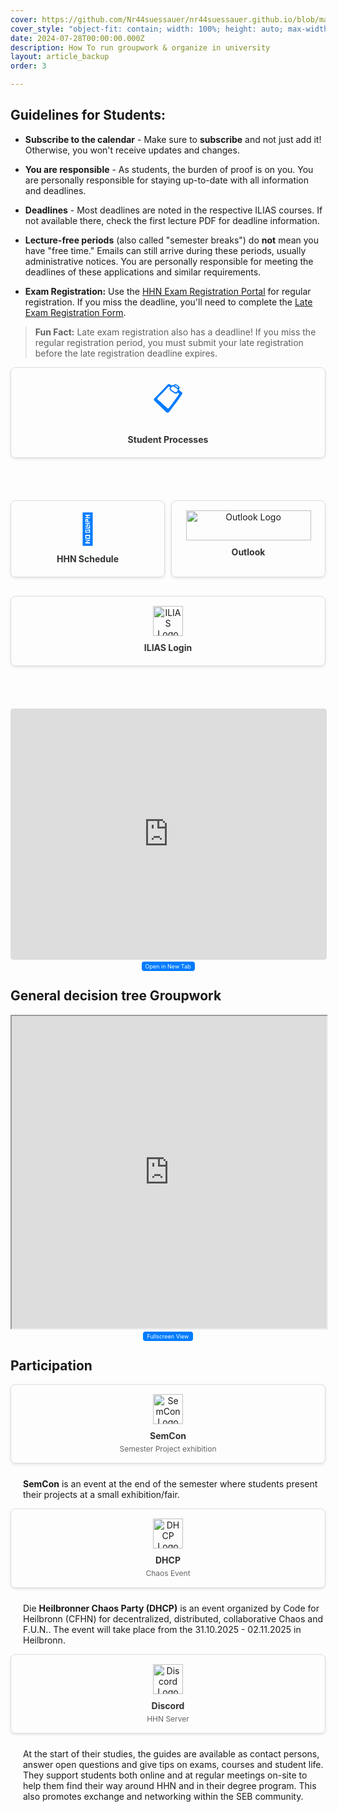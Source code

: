 ```yaml
---
cover: https://github.com/Nr44suessauer/nr44suessauer.github.io/blob/main/nuxt-app/assets/pictures/HHN_Logo_D_weiss_higru_blau.jpg?raw=true
cover_style: "object-fit: contain; width: 100%; height: auto; max-width: 800px; margin: 0 auto;"
date: 2024-07-28T00:00:00.000Z
description: How To run groupwork & organize in university 
layout: article_backup
order: 3

---
```


## **Guidelines for Students:**

- **Subscribe to the calendar** - Make sure to **subscribe** and not just add it! Otherwise, you won't receive updates and changes.

- **You are responsible** - As students, the burden of proof is on you. You are personally responsible for staying up-to-date with all information and deadlines.

- **Deadlines** - Most deadlines are noted in the respective ILIAS courses. If not available there, check the first lecture PDF for deadline information.

- **Lecture-free periods** (also called "semester breaks") do **not** mean you have "free time." Emails can still arrive during these periods, usually administrative notices. You are personally responsible for meeting the deadlines of these applications and similar requirements.

- **Exam Registration:** Use the [HHN Exam Registration Portal](https://hhn.hispro.de/) for regular registration. If you miss the deadline, you'll need to complete the [Late Exam Registration Form](https://www.hs-heilbronn.de/de/pruefungen).

> **Fun Fact:** Late exam registration also has a deadline! If you miss the regular registration period, you must submit your late registration before the late registration deadline expires.

<div style="flex: 1; min-width: 200px; border: 1px solid #ddd; border-radius: 8px; overflow: hidden; box-shadow: 0 2px 4px rgba(0,0,0,0.1); margin: 10px 0;">
    <a href="https://www.hs-heilbronn.de/de/studentische-prozesse" target="_blank" style="text-decoration: none; color: inherit;">
        <div style="padding: 15px; text-align: center;">
            <div style="font-size: 48px; color: #007bff; margin-bottom: 10px;">📋</div>
            <div style="font-weight: bold; color: #333; margin-bottom: 5px;">Student Processes</div>
            <div style="font-size: 12px; color: #666;"></div>
        </div>
    </a>
</div>

<div style="display: flex; align-items: center; margin-top: 30px;">
    <p></p>
</div>

<div style="display: flex; gap: 10px; flex-wrap: wrap;">
    <div style="flex: 1; min-width: 200px; border: 1px solid #ddd; border-radius: 8px; overflow: hidden; box-shadow: 0 2px 4px rgba(0,0,0,0.1); margin: 10px 0;">
        <a href="https://splan.hs-heilbronn.de/splan/" target="_blank" style="text-decoration: none; color: inherit;">
            <div style="padding: 15px; text-align: center;">
                <div style="font-size: 48px; color: #007bff; margin-bottom: 10px;">📅</div>
                <div style="font-weight: bold; color: #333; margin-bottom: 5px;">HHN Schedule</div>
                <div style="font-size: 12px; color: #666;"></div>
            </div>
        </a>
    </div>


<div style="flex: 1; min-width: 200px; border: 1px solid #ddd; border-radius: 8px; overflow: hidden; box-shadow: 0 2px 4px rgba(0,0,0,0.1); margin: 10px 0;">
        <a href="https://outlook.office.com/" target="_blank" style="text-decoration: none; color: inherit;">
            <div style="padding: 15px; text-align: center;">
                <div style="display: flex; justify-content: center; align-items: center; margin-bottom: 10px;">
                    <img src="https://imgs.search.brave.com/EVQeSo7JjgYQcynA3bHEWJSxh5v0fPZM__AnaxtcXDI/rs:fit:860:0:0:0/g:ce/aHR0cHM6Ly93d3cu/bG9nby53aW5lL2Ev/bG9nby9PdXRsb29r/X29uX3RoZV93ZWIv/T3V0bG9va19vbl90/aGVfd2ViLUxvZ28u/d2luZS5zdmc" alt="Outlook Logo" style="width: 200px; height: 48px; object-fit: contain;">
                </div>
                <div style="font-weight: bold; color: #333; margin-bottom: 5px;">Outlook</div>
                <div style="font-size: 12px; color: #666;"></div>
            </div>
        </a>
    </div>

<div style="flex: 1; min-width: 200px; border: 1px solid #ddd; border-radius: 8px; overflow: hidden; box-shadow: 0 2px 4px rgba(0,0,0,0.1); margin: 10px 0;">
        <a href="https://ilias.hs-heilbronn.de/login.php?cmd=force_login" target="_blank" style="text-decoration: none; color: inherit;">
            <div style="padding: 15px; text-align: center;">
                <div style="display: flex; justify-content: center; align-items: center; margin-bottom: 10px;">
                    <img src="https://ilias.hs-heilbronn.de/templates/default/images/logo/HeaderIcon.svg" alt="ILIAS Logo" style="width: 48px; height: 48px; object-fit: contain;">
                </div>
                <div style="font-weight: bold; color: #333; margin-bottom: 5px;">ILIAS Login</div>
                <div style="font-size: 12px; color: #666;"></div>
            </div>
        </a>
    </div>
</div>

<div style="display: flex; align-items: center; margin-top: 30px;">
    <p></p>
</div>
<iframe src="https://www.progotec.de/site/splandok/iCal-Anbindung" width="100%" height="400px" style="border: 1px solid #ddd; border-radius: 4px;"></iframe>
<p style="text-align: center; margin-top: 5px;">
    <a href="https://www.progotec.de/site/splandok/iCal-Anbindung" target="_blank" style="padding: 2px 6px; background: #007bff; color: white; text-decoration: none; border-radius: 4px; font-size: 9px;">
    Open in New Tab
    </a>
</p>



## General decision tree Groupwork

<iframe src="https://docs.google.com/viewer?url=https://raw.githubusercontent.com/Nr44suessauer/nr44suessauer.github.io/main/nuxt-app/assets/pdf/How%20To%20Gruppenarbeit.drawio.pdf&embedded=true" width="100%" height="500px" style="flex: 1;"></iframe>
    <p style="text-align: center; margin-top: 5px;">
        <a href="https://github.com/Nr44suessauer/nr44suessauer.github.io/blob/main/nuxt-app/assets/pdf/md/How%20To%20Gruppenarbeit.drawio.pdf" target="_blank" style="padding: 2px 6px; background: #007bff; color: white; text-decoration: none; border-radius: 4px; font-size: 9px;">
        Fullscreen View
        </a>
    </p>



## Participation 

<div style="display: flex; gap: 10px; flex-wrap: wrap; align-items: flex-start;">
    <div style="flex: 1; min-width: 200px; border: 1px solid #ddd; border-radius: 8px; overflow: hidden; box-shadow: 0 2px 4px rgba(0,0,0,0.1);">
        <a href="https://www.hs-heilbronn.de/de/semcon" target="_blank" style="text-decoration: none; color: inherit;">
            <div style="padding: 15px; text-align: center;">
                <div style="display: flex; justify-content: center; align-items: center; margin-bottom: 10px;">
                    <img src="https://cdn.hs-heilbronn.de/2ef1cbbb7234ea76/3f93c1c62b69/v/27731d365e4b/semcon_logo_full.png" alt="SemCon Logo" style="width: 48px; height: 48px; object-fit: contain;">
                </div>
                <div style="font-weight: bold; color: #333; margin-bottom: 5px;">SemCon</div>
                <div style="font-size: 12px; color: #666;">Semester Project exhibition</div>
            </div>
        </a>
    </div>
<div style="flex: 2; min-width: 300px; text-align: left; padding-left: 20px;">
        <p><strong>SemCon</strong> is an event at the end of the semester where students present their projects at a small exhibition/fair.</p>
    </div>
</div>

<div style="display: flex; gap: 10px; flex-wrap: wrap; align-items: flex-start;">
    <div style="flex: 1; min-width: 200px; border: 1px solid #ddd; border-radius: 8px; overflow: hidden; box-shadow: 0 2px 4px rgba(0,0,0,0.1);">
        <a href="https://dhcp.cfhn.it/" target="_blank" style="text-decoration: none; color: inherit;">
            <div style="padding: 15px; text-align: center;">
                <div style="display: flex; justify-content: center; align-items: center; margin-bottom: 10px;">
                    <img src="https://wiki.dhcp.cfhn.it/_media/logo.png" alt="DHCP Logo" style="width: 48px; height: 48px; object-fit: contain;">
                </div>
                <div style="font-weight: bold; color: #333; margin-bottom: 5px;">DHCP</div>
                <div style="font-size: 12px; color: #666;">Chaos Event</div>
            </div>
        </a>
    </div>
    <div style="flex: 2; min-width: 300px; text-align: left; padding-left: 20px;">
        <p>Die <strong>Heilbronner Chaos Party (DHCP)</strong> is an event organized by Code for Heilbronn (CFHN) for decentralized, distributed, collaborative Chaos and F.U.N.. The event will take place from the 31.10.2025 - 02.11.2025 in Heilbronn.</p>
    </div>
</div>


<div style="display: flex; gap: 10px; flex-wrap: wrap; align-items: flex-start;">
    <div style="flex: 1; min-width: 200px; border: 1px solid #ddd; border-radius: 8px; overflow: hidden; box-shadow: 0 2px 4px rgba(0,0,0,0.1);">
        <a href="https://discord.gg/TnKKF63GSk" target="_blank" style="text-decoration: none; color: inherit;">
            <div style="padding: 15px; text-align: center;">
                <div style="display: flex; justify-content: center; align-items: center; margin-bottom: 10px;">
                    <img src="https://assets-global.website-files.com/6257adef93867e50d84d30e2/636e0a6a49cf127bf92de1e2_icon_clyde_blurple_RGB.png" alt="Discord Logo" style="width: 48px; height: 48px; object-fit: contain;">
                </div>
                <div style="font-weight: bold; color: #333; margin-bottom: 5px;">Discord</div>
                <div style="font-size: 12px; color: #666;">HHN Server</div>
            </div>
        </a>
    </div>
    <div style="flex: 2; min-width: 300px; text-align: left; padding-left: 20px;">
        <p>At the start of their studies, the guides are available as contact persons, answer open questions and give tips on exams, courses and student life. They support students both online and at regular meetings on-site to help them find their way around HHN and in their degree program. This also promotes exchange and networking within the SEB community.</p>
    </div>
</div>